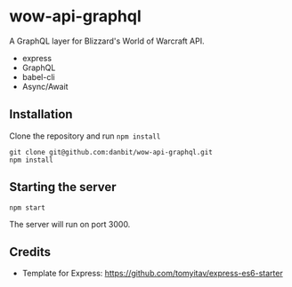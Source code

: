 # wow-api-graphql

A GraphQL layer for Blizzard's World of Warcraft API.

+ express
+ GraphQL
+ babel-cli
+ Async/Await

## Installation

Clone the repository and run `npm install`

```
git clone git@github.com:danbit/wow-api-graphql.git
npm install
```

## Starting the server

```
npm start
```

The server will run on port 3000.

## Credits

+ Template for Express: https://github.com/tomyitav/express-es6-starter
